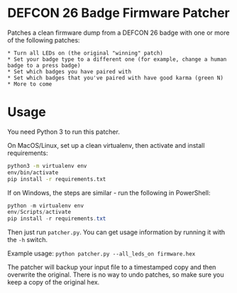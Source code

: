 # DEFCON 26 Badge Firmware Patcher

Patches a clean firmware dump from a DEFCON 26 badge with one or more of the following patches:

	* Turn all LEDs on (the original "winning" patch)
	* Set your badge type to a different one (for example, change a human badge to a press badge)
	* Set which badges you have paired with
	* Set which badges that you've paired with have good karma (green N)
	* More to come

# Usage

You need Python 3 to run this patcher.

On MacOS/Linux, set up a clean virtualenv, then activate and install requirements:

```bash
python3 -m virtualenv env
env/bin/activate
pip install -r requirements.txt
```

If on Windows, the steps are similar - run the following in PowerShell:
```PowerShell
python -m virtualenv env
env/Scripts/activate
pip install -r requirements.txt
```

Then just run `patcher.py`. You can get usage information by running it with the `-h` switch.

Example usage: `python patcher.py --all_leds_on firmware.hex`

The patcher will backup your input file to a timestamped copy and then overwrite the original. There is no way to undo patches, so make sure you keep a copy of the original hex.
